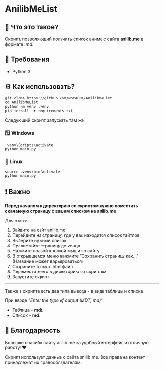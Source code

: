 # AnilibMeList
## 🤔 Что это такое?
Скрипт, позволяющий получить список аниме с сайта **anilib.me** в формате _.md_.

## 📃 Требования
- Python 3

## ⚙️ Как использовать?
```
git clone https://github.com/NotA0ua/AnilibMeList
cd AnilibMeList
python -m venv .venv
pip install -r requirements.txt
```

Следующий скрипт запускать там же

### 🪟 Windows
```
.venv\Scripts\activate
python main.py
```

### 🐧 Linux
```
source .venv/bin/activate
python main.py
```

## ❗ Важно
**Перед началом в директорию со скриптом нужно поместить скачанную страницу с вашим списком на anilib.me**

Для этого:
1. Зайдите на сайт [anilib.me](https://anilib.me)
2. Перейдите на страницу, где у вас находится список тайтлов
3. Выберите нужный список
4. Пролистайте страницу до конца
5. Нажмите правой кнопкой мыши по сайту
6. В открывшемся меню нажмите "Сохранить страницу как..." (Название может варьироваться)
7. Сохраните только .html файл
8. Переместите его в директорию со скриптом
9. Запустите скрипт

---

Также в скрипте есть два типа вывода - в виде таблицы и списка.

При вводе _"Enter the type of output (MDT, md)"_:
- Таблица - **mdt**. 
- Список - **md**.

## 🎁 Благодарность
Большое спасибо сайту anilib.me за удобный интерфейс и отличную работу! ❤️

Скрипт использует данные с сайта anilib.me. Все права на контент принадлежат их правообладателям.